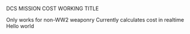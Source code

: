 DCS MISSION COST WORKING TITLE

Only works for non-WW2 weaponry
Currently calculates cost in realtime
Hello world
